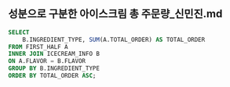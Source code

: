 ## 성분으로 구분한 아이스크림 총 주문량_신민진.md

```sql
SELECT 
    B.INGREDIENT_TYPE, SUM(A.TOTAL_ORDER) AS TOTAL_ORDER
FROM FIRST_HALF A
INNER JOIN ICECREAM_INFO B
ON A.FLAVOR = B.FLAVOR
GROUP BY B.INGREDIENT_TYPE
ORDER BY TOTAL_ORDER ASC;
```
